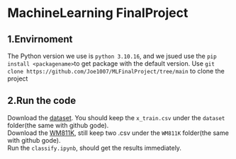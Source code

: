   MachineLearning FinalProject
===
1.Envirnoment
---
The Python version we use is `python 3.10.16`, and we jsued use the `pip install <packagename>`to get package with the default version.
Use `git clone https://github.com/Joe1007/MLFinalProject/tree/main` to clone the project

2.Run the code
---
Download the [dataset](https://drive.google.com/drive/u/0/folders/1JniaonG4AznSNXTkdxKcWO6NYSc3MFa6). You should keep the `x_train.csv` under the `dataset` folder(the same with github gode).  
Download the [WM811K](https://drive.google.com/drive/u/0/folders/1wWioRQUnDebOHgMBc5LIQjlKgBYSsQwn), still keep two .csv under the `WM811K` folder(the same with github gode).  
Run the `classify.ipynb`, should get the results immediately.
